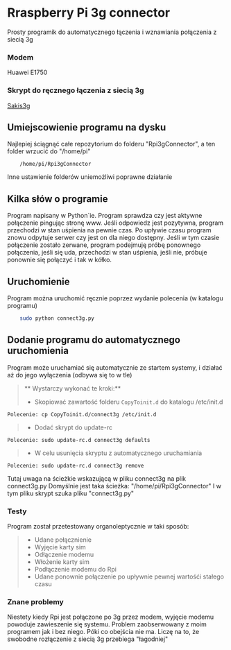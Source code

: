 
# Rraspberry Pi 3g connector

Prosty programik do automatycznego łączenia i wznawiania połączenia z siecią 3g


### Modem
Huawei  E1750

### Skrypt do ręcznego łączenia z siecią 3g 
[Sakis3g](http://www.sakis3g.com/)

## Umiejscowienie programu na dysku
Najlepiej ściągnąć całe repozytorium do folderu "Rpi3gConnector", a ten folder wrzucić do "/home/pi"
```
	/home/pi/Rpi3gConnector
```
Inne ustawienie folderów uniemożliwi poprawne działanie

## Kilka słów o programie

Program napisany w Python`ie. Program sprawdza czy jest aktywne połączenie pingując stronę www. Jeśli odpowiedz jest pozytywna, program przechodzi w stan uśpienia na pewnie czas. Po upływie czasu program znowu odpytuje serwer czy jest on dla niego dostępny. Jeśli w tym czasie połączenie zostało zerwane, program podejmuję próbę ponownego połączenia, jeśli się uda, przechodzi w stan uśpienia, jeśli nie, próbuje ponownie się połączyć i tak w kółko. 

## Uruchomienie
Program można uruchomić ręcznie poprzez wydanie polecenia (w katalogu programu)

```sh
    sudo python connect3g.py
```

## Dodanie programu do automatycznego uruchomienia
Program może uruchamiać się automatycznie ze startem systemy, i działać aż do jego wyłączenia (odbywa się to w tle)


> ** Wystarczy wykonać te kroki:**
> - Skopiować zawartość folderu ```CopyToinit.d``` do katalogu /etc/init.d

    Polecenie: cp CopyToinit.d/connect3g /etc/init.d

> - Dodać skrypt do update-rc
    
    Polecenie: sudo update-rc.d connect3g defaults

> - W celu usunięcia skryptu z automatycznego uruchamiania
    
    Polecenie: sudo update-rc.d connect3g remove
Tutaj uwaga na ścieżkie wskazującą w pliku connect3g na plik connect3g.py
Domyślnie jest taka ścieżka: "/home/pi/Rpi3gConnector"
I w tym pliku skrypt szuka pliku "connect3g.py"



### Testy
Program został przetestowany organoleptycznie w taki sposób:
>- Udane połącznienie
>- Wyjęcie karty sim
>- Odłączenie modemu
>- Włożenie karty sim
>- Podłączenie modemu do Rpi
>- Udane ponownie połączenie po upływnie pewnej wartośći stałego czasu


### Znane problemy
Niestety kiedy Rpi jest połączone po 3g przez modem, wyjęcie modemu powoduje zawieszenie się systemu. Problem zaobserwowany z moim programem jak i bez niego. Póki co obejścia nie ma. Liczę na to, że swobodne rozłączenie z siecią 3g przebiega "łagodniej"
